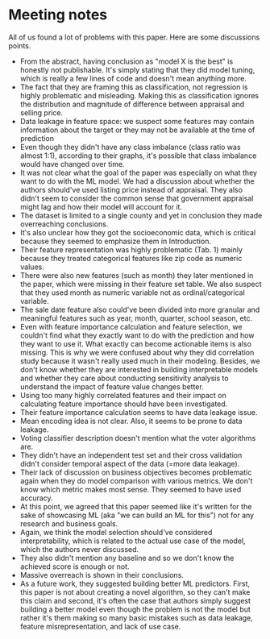 # Meeting notes

All of us found a lot of problems with this paper. Here are some discussions points.

- From the abstract, having conclusion as "model X is the best" is honestly not publishable. It's simply stating that they did model tuning, which is really a few lines of code and doesn't mean anything more.
- The fact that they are framing this as classification, not regression is highly problematic and misleading. Making this as classification ignores the distribution and magnitude of difference between appraisal and selling price.
- Data leakage in feature space: we suspect some features may contain information about the target or they may not be available at the time of prediction
- Even though they didn't have any class imbalance (class ratio was almost 1:1), according to their graphs, it's possible that class imbalance would have changed over time.
- It was not clear what the goal of the paper was especially on what they want to do with the ML model. We had a discussion about whether the authors should've used listing price instead of appraisal. They also didn't seem to consider the common sense that government appraisal might lag and how their model will account for it.
- The dataset is limited to a single county and yet in conclusion they made overreaching conclusions.
- It's also unclear how they got the socioeconomic data, which is critical because they seemed to emphasize them in Introduction.
- Their feature representation was highly problematic (Tab. 1) mainly because they treated categorical features like zip code as numeric values.
- There were also new features (such as month) they later mentioned in the paper, which were missing in their feature set table. We also suspect that they used month as numeric variable not as ordinal/categorical variable.
- The sale date feature also could've been divided into more granular and meaningful features such as year, month, quarter, school season, etc.
- Even with feature importance calculation and feature selection, we couldn't find what they exactly want to do with the prediction and how they want to use it. What exactly can become actionable items is also missing. This is why we were confused about why they did correlation study because it wasn't really used much in their modeling. Besides, we don't know whether they are interested in building interpretable models and whether they care about conducting sensitivity analysis to understand the impact of feature value changes better.
- Using too many highly correlated features and their impact on calculating feature importance should have been investigated.
- Their feature importance calculation seems to have data leakage issue.
- Mean encoding idea is not clear. Also, it seems to be prone to data leakage.
- Voting classifier description doesn't mention what the voter algorithms are.
- They didn't have an independent test set and their cross validation didn't consider temporal aspect of the data (=more data leakage).
- Their lack of discussion on business objectives becomes problematic again when they do model comparison with various metrics. We don't know which metric makes most sense. They seemed to have used accuracy.
- At this point, we agreed that this paper seemed like it's written for the sake of showcasing ML (aka "we can build an ML for this") not for any research and business goals.
- Again, we think the model selection should've considered interpretability, which is related to the actual use case of the model, which the authors never discussed.
- They also didn't mention any baseline and so we don't know the achieved score is enough or not.
- Massive overreach is shown in their conclusions. 
- As a future work, they suggested building better ML predictors. First, this paper is not about creating a novel algorithm, so they can't make this claim and second, it's often the case that authors simply suggest building a better model even though the problem is not the model but rather it's them making so many basic mistakes such as data leakage, feature misrepresentation, and lack of use case.